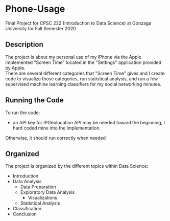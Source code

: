 # Phone-Usage
Final Project for CPSC 222 (Introduction to Data Science) at Gonzaga University for Fall Semester 2020

## Description
The project is about my personal use of my iPhone via the Apple implemented "Screen Time" located in the "Settings" application provided by Apple.  
There are several different categories that "Screen Time" gives and I create code to visualize those categories, run statistical analysis, and run a few supervised machine learning classifiers for my social networking minutes.

## Running the Code
To run the code:
* an API key for IPGeolocation API may be needed toward the beginning, I hard coded mine into the implementation.

Otherwise, it should run correctly when needed

## Organized
The project is organized by the different topics within Data Science:
* Introduction
* Data Analysis
  * Data Preparation
  * Exploratory Data Analysis
    * Visualizations
  * Statistical Analysis
* Classification
* Conclusion
